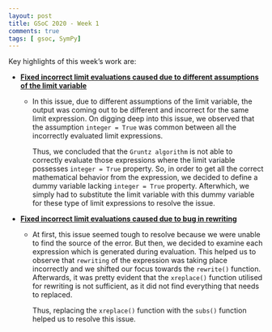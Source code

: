 ```yaml
---
layout: post
title: GSoC 2020 - Week 1
comments: true
tags: [ gsoc, SymPy]
---
```


Key highlights of this week’s work are:

* **[Fixed incorrect limit evaluations caused due to different assumptions of the limit variable](https://github.com/sympy/sympy/pull/19292)**
  * In this issue, due to different assumptions of the limit variable, the output was coming out to be different and incorrect for the same limit expression.
    On digging deep into this issue, we observed that the assumption `integer = True` was common between all the incorrectly evaluated limit expressions.
    
    Thus, we concluded that the `Gruntz algorithm` is not able to correctly evaluate those expressions where the limit variable possesses `integer = True` property.
    So, in order to get all the correct mathematical behavior from the expression, we decided to define a dummy variable lacking `integer = True` property. 
    Afterwhich, we simply had to substitute the limit variable with this dummy variable for these type of limit expressions to resolve the issue.

* **[Fixed incorrect limit evaluations caused due to bug in rewriting](https://github.com/sympy/sympy/pull/19297)**
  * At first, this issue seemed tough to resolve because we were unable to find the source of the error. But then, we decided to examine each expression which is generated during evaluation.
    This helped us to observe that `rewriting` of the expression was taking place incorrectly and we shifted our focus towards the `rewrite()` function.
    Afterwards, it was pretty evident that the `xreplace()` function utilised for rewriting is not sufficient, as it did not find everything that needs to replaced.
    
    Thus, replacing the `xreplace()` function with the `subs()` function helped us to resolve this issue.  

